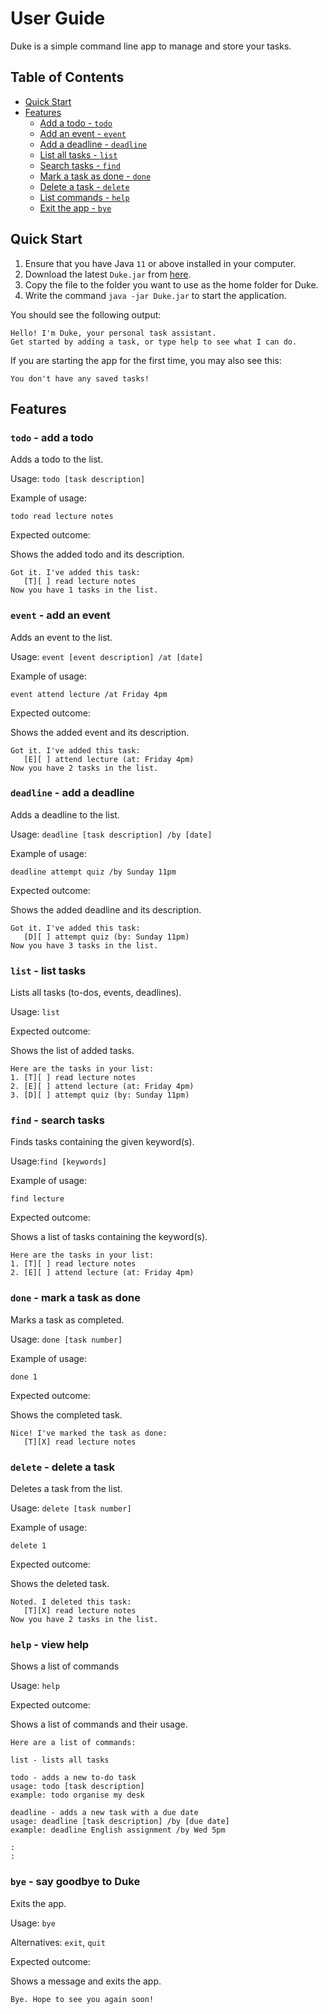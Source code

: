 # User Guide

Duke is a simple command line app to manage and store your tasks.  

## Table of Contents

* [Quick Start](#quick-start)
* [Features](#features)
  * [Add a todo - `todo`](#todo---add-a-todo)
  * [Add an event - `event`](#event---add-an-event)
  * [Add a deadline - `deadline`](#deadline---add-a-deadline)
  * [List all tasks - `list`](#list---list-tasks)
  * [Search tasks - `find`](#find---search-tasks)
  * [Mark a task as done - `done`](#done---mark-a-task-as-done)
  * [Delete a task - `delete`](#delete---delete-a-task)
  * [List commands - `help`](#help---view-help)
  * [Exit the app - `bye`](#bye---say-goodbye-to-duke)

## Quick Start

1. Ensure that you have Java `11` or above installed in your computer.
2. Download the latest `Duke.jar` from [here](https://github.com/rebchua39/ip/releases).
3. Copy the file to the folder you want to use as the home folder for Duke.
4. Write the command `java -jar Duke.jar` to start the application.

You should see the following output:

```
Hello! I'm Duke, your personal task assistant.
Get started by adding a task, or type help to see what I can do.
```

If you are starting the app for the first time, you may also see this:

```
You don't have any saved tasks!
```

## Features

### `todo` - add a todo

Adds a todo to the list.

Usage:
`todo [task description]`

Example of usage:

`todo read lecture notes`

Expected outcome:

Shows the added todo and its description.

```
Got it. I've added this task:
   [T][ ] read lecture notes
Now you have 1 tasks in the list.
```

### `event` - add an event

Adds an event to the list.

Usage:
`event [event description] /at [date]`

Example of usage:

`event attend lecture /at Friday 4pm`

Expected outcome:

Shows the added event and its description.

```
Got it. I've added this task:
   [E][ ] attend lecture (at: Friday 4pm)
Now you have 2 tasks in the list.
```

### `deadline` - add a deadline

Adds a deadline to the list.

Usage:
`deadline [task description] /by [date]`

Example of usage:

`deadline attempt quiz /by Sunday 11pm`

Expected outcome:

Shows the added deadline and its description.

```
Got it. I've added this task:
   [D][ ] attempt quiz (by: Sunday 11pm)
Now you have 3 tasks in the list.
```

### `list` - list tasks

Lists all tasks (to-dos, events, deadlines).

Usage: `list`

Expected outcome:

Shows the list of added tasks.

```
Here are the tasks in your list:
1. [T][ ] read lecture notes
2. [E][ ] attend lecture (at: Friday 4pm)
3. [D][ ] attempt quiz (by: Sunday 11pm)
```

### `find` - search tasks

Finds tasks containing the given keyword(s).

Usage:`find [keywords]`

Example of usage:

`find lecture`

Expected outcome:

Shows a list of tasks containing the keyword(s). 
```
Here are the tasks in your list:
1. [T][ ] read lecture notes
2. [E][ ] attend lecture (at: Friday 4pm)
```

### `done` - mark a task as done

Marks a task as completed.

Usage:
`done [task number]`

Example of usage:

`done 1`

Expected outcome:

Shows the completed task.
```
Nice! I've marked the task as done:
   [T][X] read lecture notes
```

### `delete` - delete a task

Deletes a task from the list.

Usage:
`delete [task number]`

Example of usage:

`delete 1`

Expected outcome:

Shows the deleted task.
```
Noted. I deleted this task:
   [T][X] read lecture notes
Now you have 2 tasks in the list.
```

### `help` - view help

Shows a list of commands

Usage: `help`

Expected outcome:

Shows a list of commands and their usage.
```
Here are a list of commands:

list - lists all tasks

todo - adds a new to-do task
usage: todo [task description]
example: todo organise my desk

deadline - adds a new task with a due date
usage: deadline [task description] /by [due date]
example: deadline English assignment /by Wed 5pm

:
:
```

### `bye` - say goodbye to Duke

Exits the app.

Usage: `bye`

Alternatives: `exit`, `quit`

Expected outcome:

Shows a message and exits the app.
```
Bye. Hope to see you again soon!
```
